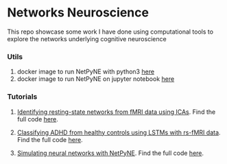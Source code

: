 # Networks Neuroscience
This repo showcase some work I have done using computational tools to explore the networks underlying cognitive neuroscience

### Utils

1. docker image to run NetPyNE with python3 [here](https://github.com/karnigili/NetworksNeuroscience/tree/master/docker/docker_python)
2. docker image to run NetPyNE on jupyter notebook [here](https://github.com/karnigili/NetworksNeuroscience/tree/master/docker/docker_jupyter)

### Tutorials 

1. [Identifying resting-state networks from fMRI data using ICAs](https://medium.com/@gili.karni/exploring-cognitive-differences-via-resting-state-networks-2112bf5291e2). Find the full code [here](https://github.com/karnigili/NetworksNeuroscience/blob/master/rs_fmri_networks_ICA.ipynb).

2. [Classifying ADHD from healthy controls using LSTMs with rs-fMRI data](https://medium.com/@gili.karni/classifying-adhd-from-healthy-controls-using-lstms-with-rs-fmri-data-300c1f3e9697). Find the full code [here](https://github.com/karnigili/NetworksNeuroscience/blob/master/rs_fmri_LSTM_classification.ipynb).


3. [Simulating neural networks with NetPyNE](https://medium.com/@gili.karni/simulating-neural-networks-with-netpyne-d1744c1f4a02). Find the full code [here](https://github.com/karnigili/NetworksNeuroscience/blob/master/netpyne_simulation_synchronization.ipynb). 
  

